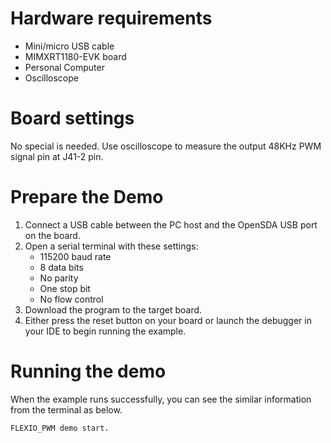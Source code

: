 Hardware requirements
=====================
- Mini/micro USB cable
- MIMXRT1180-EVK board
- Personal Computer
- Oscilloscope

Board settings
==============
No special is needed.
Use oscilloscope to measure the output 48KHz PWM signal pin at J41-2 pin.

Prepare the Demo
================
1. Connect a USB cable between the PC host and the OpenSDA USB port on the board.
2. Open a serial terminal with these settings:
    - 115200 baud rate
    - 8 data bits
    - No parity
    - One stop bit
    - No flow control
3. Download the program to the target board.
4. Either press the reset button on your board or launch the debugger in your IDE to begin running the example.

Running the demo
================
When the example runs successfully, you can see the similar information from the terminal as below.
~~~~~~~~~~~~
FLEXIO_PWM demo start.
~~~~~~~~~~~~
